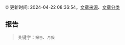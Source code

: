 :alarm_clock: 更新时间: 2024-04-22 08:36:54。[文章来源](/README.md)、[文章分类](/TAGS.md)

## 报告


> 关键字：`报告`、`月报`



